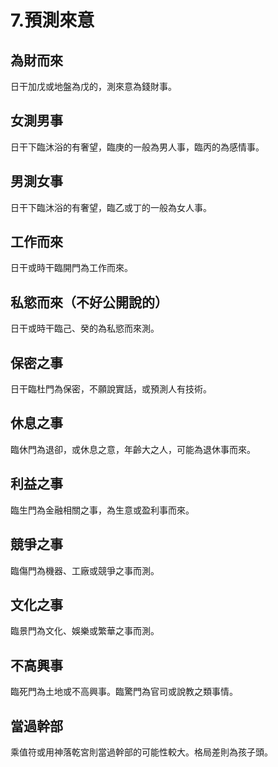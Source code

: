 # 7.預測來意

## 為財而來

日干加戊或地盤為戊的，測來意為錢財事。

## 女測男事

日干下臨沐浴的有奢望，臨庚的一般為男人事，臨丙的為感情事。

## 男測女事

日干下臨沐浴的有奢望，臨乙或丁的一般為女人事。

## 工作而來

日干或時干臨開門為工作而來。

## 私慾而來（不好公開說的）

日干或時干臨己、癸的為私慾而來測。

## 保密之事

日干臨杜門為保密，不願說實話，或預測人有技術。

## 休息之事

臨休門為退卻，或休息之意，年齡大之人，可能為退休事而來。

## 利益之事

臨生門為金融相關之事，為生意或盈利事而來。

## 競爭之事

臨傷門為機器、工廠或競爭之事而測。

## 文化之事

臨景門為文化、娛樂或繁華之事而測。

## 不高興事

臨死門為土地或不高興事。臨驚門為官司或說教之類事情。

## 當過幹部

乘值符或用神落乾宮則當過幹部的可能性較大。格局差則為孩子頭。